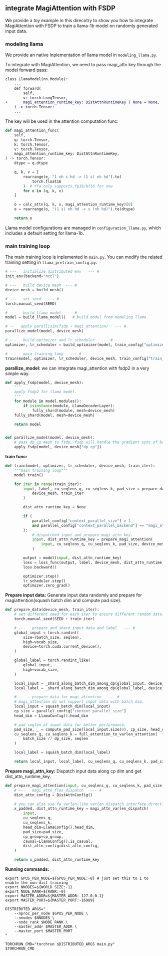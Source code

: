 ## integrate MagiAttention with FSDP

We provide a toy example in this direcotry to show you how to integrate MagiAttention with FSDP to train a llama-1b model on randomly generated input data.

### modeling llama
We provide an native inplementation of llama model in `modeling_llama.py`.

To integrate with MagiAttention, we need to pass magi_attn key through the model forward pass:
```diff
class LlamaModel(nn.Module):
    ...
    def forward(
        self,
        v: torch.LongTensor,
+       magi_attention_runtime_key: DistAttnRuntimeKey | None = None,
    ) -> torch.Tensor:
    ...
```
The key will be used in the attention computation func:
```python
def magi_attention_func(
    self,
    q: torch.Tensor,
    k: torch.Tensor,
    v: torch.Tensor,
    magi_attention_runtime_key: DistAttnRuntimeKey,
) -> torch.Tensor:
    dtype = q.dtype

    q, k, v = [
        rearrange(e, "1 nh s hd -> (1 s) nh hd").to(
            torch.float16
        )  # ffa only supports fp16/bf16 for now
        for e in (q, k, v)
    ]

    o = calc_attn(q, k, v, magi_attention_runtime_key)[0]
    o = rearrange(o, "(1 s) nh hd -> s (nh hd)").to(dtype)

    return o
```

Llama model configurations are managed in `configuration_llama.py`, which includes a default setting for llama-1b.

### main training loop
The main training loop is inplemented in `main.py`. You can modify the related training setting in `llama_pretrain_config.py`.

```python
# ---   initialize distributed env   --- #
init_env(backend="nccl")

# ---   build device mesh  --- #
device_mesh = build_mesh()

# ---   set seed   --- #
torch.manual_seed(SEED)

# ---   build llama model  --- #
model = build_llama_model()   # build model from modeling llama.

# --   apply parallisim(fsdp + magi_attention)   --- #
parallize_model(model, device_mesh)

# ---   build optimizer and lr_scheduler   --- #
optimizer, lr_scheduler = build_optimizer(model, train_config["optimizer_config"])

# ---   main training loop   --- #
train(model, optimizer, lr_scheduler, device_mesh, train_config["train_iters"])
```


**parallize_model:** we can integrate magi_attention with fsdp2 in a very simple way.
```python
def apply_fsdp(model, device_mesh):
    """
    apply fsdp2 for llama model.
    """
    for module in model.modules():
        if isinstance(module, LlamaDecoderLayer):
            fully_shard(module, mesh=device_mesh)
    fully_shard(model, mesh=device_mesh)

    return model


def parallize_model(model, device_mesh):
    # pass dp_cp mesh to fsdp, fsdp will handle the gradient sync of both dp and cp.
    apply_fsdp(model, device_mesh["dp_cp"])
```


**train func:**
```python
def train(model, optimizer, lr_scheduler, device_mesh, train_iter):
    """main training loop"""
    model.train()

    for iter in range(train_iter):
        input, label, cu_seqlens_q, cu_seqlens_k, pad_size = prepare_data(
            device_mesh, train_iter
        )

        dist_attn_runtime_key = None

        if (
            parallel_config["context_parallel_size"] > 1
            and parallel_config["context_parallel_backend"] == "magi_attention"
        ):
            # dispatched input and prepare magi_attn key.
            input, dist_attn_runtime_key = prepare_magi_attention(
                input, cu_seqlens_q, cu_seqlens_k, pad_size, device_mesh.get_group("cp")
            )

        output = model(input, dist_attn_runtime_key)
        loss = loss_func(output, label, device_mesh, dist_attn_runtime_key)
        loss.backward()

        optimizer.step()
        lr_scheduler.step()
        optimizer.zero_grad()
```

**Prepare input data:** Generate input data randomly and prepare for magiattention(squash batch dim and compute pad size).
```python
def prepare_data(device_mesh, train_iter):
    # set different seed for each iter to ensure different random data.
    torch.manual_seed(SEED + train_iter)

    # ---   prepare and shard input data and label   --- #
    global_input = torch.randint(
        size=(batch_size, seqlen),
        high=vocab_size,
        device=torch.cuda.current_device(),
    )

    global_label = torch.randint_like(
        global_input,
        high=vocab_size,
    )

    local_input = _shard_along_batch_dim_among_dp(global_input, device_mesh)
    local_label = _shard_along_batch_dim_among_dp(global_label, device_mesh)

    # ---   prepare data for magi_attention   --- #
    # magi_attention do not support input data with batch dim.
    local_input = squash_batch_dim(local_input)
    cp_size = parallel_config["context_parallel_size"]
    head_dim = LlamaConfig().head_dim

    # pad seqlen of input data for better performance.
    pad_size, _ = compute_pad_size(local_input.size(0), cp_size, head_dim)
    cu_seqlens_q, cu_seqlens_k = full_attention_to_varlen_attention(
        batch_size // dp_size, seqlen
    )

    local_label = squash_batch_dim(local_label)

    return local_input, local_label, cu_seqlens_q, cu_seqlens_k, pad_size
```

**Prepare magi_attn_key:** Dispatch input data along cp dim and get dist_attn_runtime_key.
```python
def prepare_magi_attention(input, cu_seqlens_q, cu_seqlens_k, pad_size, cp_group):
    # ---   magi_attn_flex_dispatch   --- #
    dist_attn_config = DistAttnConfig()

    # you can also use fa_varlen-like varlen dispatch interface directly
    x_padded, dist_attn_runtime_key = magi_attn_varlen_dispatch(
        input,
        cu_seqlens_q,
        cu_seqlens_k,
        head_dim=LlamaConfig().head_dim,
        pad_size=pad_size,
        cp_group=cp_group,
        causal=LlamaConfig().is_casual,
        dist_attn_config=dist_attn_config,
    )

    return x_padded, dist_attn_runtime_key
```

**Running commands:**
```shell
export GPUS_PER_NODE=${GPUS_PER_NODE:-8} # just set this to 1 to enable the non-dist training
export NNODES=${WORLD_SIZE:-1}
export NODE_RANK=${RANK:-0}
export MASTER_ADDR=${MASTER_ADDR:-127.0.0.1}
export MASTER_PORT=${MASTER_PORT:-16989}

DISTRIBUTED_ARGS="
    --nproc_per_node $GPUS_PER_NODE \
    --nnodes $NNODES \
    --node_rank $NODE_RANK \
    --master_addr $MASTER_ADDR \
    --master_port $MASTER_PORT
"

TORCHRUN_CMD="torchrun $DISTRIBUTED_ARGS main.py"
$TORCHRUN_CMD
```
